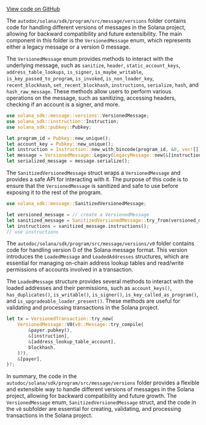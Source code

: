 
[View code on GitHub](https://github.com/solana-labs/solana/tree/master/na/sdk/program/src/message/versions)

The `autodoc/solana/sdk/program/src/message/versions` folder contains code for handling different versions of messages in the Solana project, allowing for backward compatibility and future extensibility. The main component in this folder is the `VersionedMessage` enum, which represents either a legacy message or a version 0 message.

The `VersionedMessage` enum provides methods to interact with the underlying message, such as `sanitize`, `header`, `static_account_keys`, `address_table_lookups`, `is_signer`, `is_maybe_writable`, `is_key_passed_to_program`, `is_invoked`, `is_non_loader_key`, `recent_blockhash`, `set_recent_blockhash`, `instructions`, `serialize`, `hash`, and `hash_raw_message`. These methods allow users to perform various operations on the message, such as sanitizing, accessing headers, checking if an account is a signer, and more.

```rust
use solana_sdk::message::versions::VersionedMessage;
use solana_sdk::instruction::Instruction;
use solana_sdk::pubkey::Pubkey;

let program_id = Pubkey::new_unique();
let account_key = Pubkey::new_unique();
let instruction = Instruction::new_with_bincode(program_id, &0, vec![]);
let message = VersionedMessage::Legacy(LegacyMessage::new(&[instruction], None));
let serialized_message = message.serialize();
```

The `SanitizedVersionedMessage` struct wraps a `VersionedMessage` and provides a safe API for interacting with it. The purpose of this code is to ensure that the `VersionedMessage` is sanitized and safe to use before exposing it to the rest of the program.

```rust
use solana_sdk::message::SanitizedVersionedMessage;

let versioned_message = // create a VersionedMessage
let sanitized_message = SanitizedVersionedMessage::try_from(versioned_message)?;
let instructions = sanitized_message.instructions();
// use instructions
```

The `autodoc/solana/sdk/program/src/message/versions/v0` folder contains code for handling version 0 of the Solana message format. This version introduces the `LoadedMessage` and `LoadedAddresses` structures, which are essential for managing on-chain address lookup tables and read/write permissions of accounts involved in a transaction.

The `LoadedMessage` structure provides several methods to interact with the loaded addresses and their permissions, such as `account_keys()`, `has_duplicates()`, `is_writable()`, `is_signer()`, `is_key_called_as_program()`, and `is_upgradeable_loader_present()`. These methods are useful for validating and processing transactions in the Solana project.

```rust
let tx = VersionedTransaction::try_new(
    VersionedMessage::V0(v0::Message::try_compile(
        &payer.pubkey(),
        &[instruction],
        &[address_lookup_table_account],
        blockhash,
    )?),
    &[payer],
)?;
```

In summary, the code in the `autodoc/solana/sdk/program/src/message/versions` folder provides a flexible and extensible way to handle different versions of messages in the Solana project, allowing for backward compatibility and future growth. The `VersionedMessage` enum, `SanitizedVersionedMessage` struct, and the code in the `v0` subfolder are essential for creating, validating, and processing transactions in the Solana project.